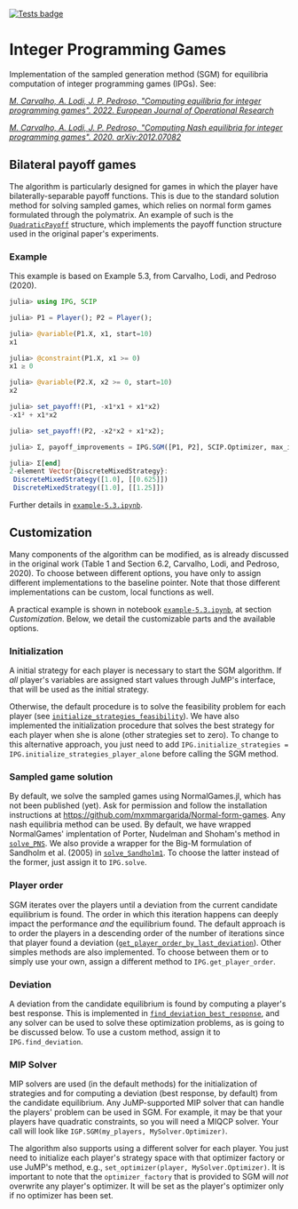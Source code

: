 [![Tests badge](https://github.com/brunompacheco/IPG.jl/actions/workflows/tests.yml/badge.svg)](https://github.com/brunompacheco/IPG.jl/actions/workflows/tests.yml)

# Integer Programming Games

Implementation of the sampled generation method (SGM) for equilibria computation of integer programming games (IPGs). See:

[*M. Carvalho, A. Lodi, J. P. Pedroso, "Computing equilibria for integer programming games". 2022. European Journal of Operational Research*](https://www.sciencedirect.com/science/article/pii/S0377221722002727)

[*M. Carvalho, A. Lodi, J. P. Pedroso, "Computing Nash equilibria for integer programming games". 2020. arXiv:2012.07082*](https://arxiv.org/abs/2012.07082)

## Bilateral payoff games

The algorithm is particularly designed for games in which the player have bilaterally-separable payoff functions. This is due to the standard solution method for solving sampled games, which relies on normal form games formulated through the polymatrix. An example of such is the [`QuadraticPayoff`](src/Game/Payoff/BilateralPayoff.jl#L27) structure, which implements the payoff function structure used in the original paper's experiments.

### Example

This example is based on Example 5.3, from Carvalho, Lodi, and Pedroso (2020).
```julia
julia> using IPG, SCIP

julia> P1 = Player(); P2 = Player();

julia> @variable(P1.X, x1, start=10)
x1

julia> @constraint(P1.X, x1 >= 0)
x1 ≥ 0

julia> @variable(P2.X, x2 >= 0, start=10)
x2

julia> set_payoff!(P1, -x1*x1 + x1*x2)
-x1² + x1*x2

julia> set_payoff!(P2, -x2*x2 + x1*x2);

julia> Σ, payoff_improvements = IPG.SGM([P1, P2], SCIP.Optimizer, max_iter=5);

julia> Σ[end]
2-element Vector{DiscreteMixedStrategy}:
 DiscreteMixedStrategy([1.0], [[0.625]])
 DiscreteMixedStrategy([1.0], [[1.25]])

```
Further details in [`example-5.3.ipynb`](notebooks/example-5.3.ipynb).

<!-- ## Two-player games

A particular case of bilateral payoff functions that can be handled more generally are two-player games. In this case, because any payoff function is bilateral, we handle the more general [`BlackBoxPayoff`](src/Game/Payoff/Payoff.jl#29) through the SGM algorithm.

### Example

Example 5.3 implemented using the BlackBoxPayoff structure.
```julia
julia> using IPG, SCIP

julia> player_payoff(xp, x_others) = -(xp[1] * xp[1]) + xp[1] * prod(x_others[:][1])
player_payoff (generic function with 1 method)

julia> players = [
           Player(BlackBoxPayoff(player_payoff), 1),
           Player(BlackBoxPayoff(player_payoff), 2)
       ];

julia> @variable(players[1].X, x1, start=10); @constraint(players[1].X, x1 >= 0);

julia> @variable(players[2].X, x2, start=10); @constraint(players[2].X, x2 >= 0);

julia> Σ, payoff_improvements = IPG.SGM(players, SCIP.Optimizer, max_iter=5);

julia> Σ[end]
2-element Vector{DiscreteMixedStrategy}:
 DiscreteMixedStrategy([1.0], [[0.625]])
 DiscreteMixedStrategy([1.0], [[1.25]])

``` -->

## Customization

Many components of the algorithm can be modified, as is already discussed in the original work (Table 1 and Section 6.2, Carvalho, Lodi, and Pedroso, 2020). To choose between different options, you have only to assign different implementations to the baseline pointer. Note that those different implementations can be custom, local functions as well.

A practical example is shown in notebook [`example-5.3.ipynb`](./example-5.3.ipynb), at section _Customization_. Below, we detail the customizable parts and the available options.

### Initialization

A initial strategy for each player is necessary to start the SGM algorithm. If _all_ player's variables are assigned start values through JuMP's interface, that will be used as the initial strategy.

Otherwise, the default procedure is to solve the feasibility problem for each player (see [`initialize_strategies_feasibility`](src/SGM/Initialization.jl#L2)).
We have also implemented the initialization procedure that solves the best strategy for each player when she is alone (other strategies set to zero).
To change to this alternative approach, you just need to add `IPG.initialize_strategies = IPG.initialize_strategies_player_alone` before calling the SGM method.

### Sampled game solution

By default, we solve the sampled games using NormalGames.jl, which has not been published (yet). Ask for permission and follow the installation instructions at https://github.com/mxmmargarida/Normal-form-games. Any nash equilibria method can be used. By default, we have wrapped NormalGames' implentation of Porter, Nudelman and Shoham's method in [`solve_PNS`](src/SGM/PolymatrixGame/Solve.jl#L24). We also provide a wrapper for the Big-M formulation of Sandholm et al. (2005) in [`solve_Sandholm1`](src/SGM/PolymatrixGame/Solve.jl#L43). To choose the latter instead of the former, just assign it to `IPG.solve`.

### Player order

SGM iterates over the players until a deviation from the current candidate equilibrium is found. The order in which this iteration happens can deeply impact the performance _and_ the equilibrium found. The default approach is to order the players in a descending order of the number of iterations since that player found a deviation ([`get_player_order_by_last_deviation`](src/SGM/PlayerOrder.jl#L18)). Other simples methods are also implemented. To choose between them or to simply use your own, assign a different method to `IPG.get_player_order`.

### Deviation

A deviation from the candidate equilibrium is found by computing a player's best response. This is implemented in [`find_deviation_best_response`](src/SGM/DeviationReaction.jl#L3), and any solver can be used to solve these optimization problems, as is going to be discussed below. To use a custom method, assign it to `IPG.find_deviation`.

### MIP Solver

MIP solvers are used (in the default methods) for the initialization of strategies and for computing a deviation (best response, by default) from the candidate equilibrium. Any JuMP-supported MIP solver that can handle the players' problem can be used in SGM. For example, it may be that your players have quadratic constraints, so you will need a MIQCP solver. Your call will look like `IGP.SGM(my_players, MySolver.Optimizer)`.

The algorithm also supports using a different solver for each player. You just need to initialize each player's strategy space with that optimizer factory or use JuMP's method, e.g., `set_optimizer(player, MySolver.Optimizer)`. It is important to note that the `optimizer_factory` that is provided to SGM will _not_ overwrite any player's optimizer. It will be set as the player's optimizer only if no optimizer has been set.
